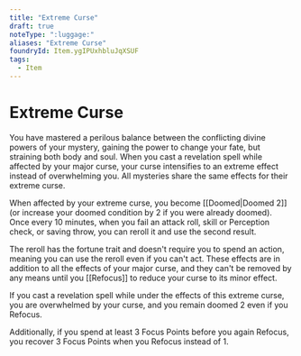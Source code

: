 ```yaml
---
title: "Extreme Curse"
draft: true
noteType: ":luggage:"
aliases: "Extreme Curse"
foundryId: Item.ygIPUxhbluJqXSUF
tags:
  - Item
---
```


# Extreme Curse

You have mastered a perilous balance between the conflicting divine powers of your mystery, gaining the power to change your fate, but straining both body and soul. When you cast a revelation spell while affected by your major curse, your curse intensifies to an extreme effect instead of overwhelming you. All mysteries share the same effects for their extreme curse.

When affected by your extreme curse, you become [[Doomed|Doomed 2]] (or increase your doomed condition by 2 if you were already doomed). Once every 10 minutes, when you fail an attack roll, skill or Perception check, or saving throw, you can reroll it and use the second result.

The reroll has the fortune trait and doesn't require you to spend an action, meaning you can use the reroll even if you can't act. These effects are in addition to all the effects of your major curse, and they can't be removed by any means until you [[Refocus]] to reduce your curse to its minor effect.

If you cast a revelation spell while under the effects of this extreme curse, you are overwhelmed by your curse, and you remain doomed 2 even if you Refocus.

Additionally, if you spend at least 3 Focus Points before you again Refocus, you recover 3 Focus Points when you Refocus instead of 1.
